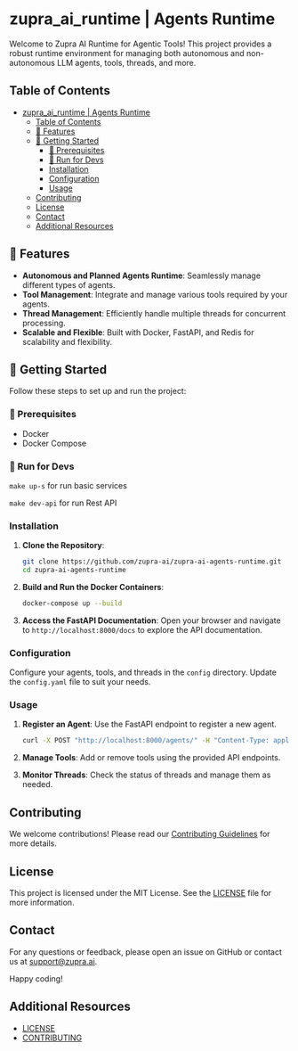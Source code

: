 #   zupra_ai_runtime | Agents Runtime

Welcome to Zupra AI Runtime for Agentic Tools! This project provides a robust runtime environment for managing both autonomous and non-autonomous LLM agents, tools, threads, and more.


## Table of Contents

- [zupra\_ai\_runtime | Agents Runtime](#zupra_ai_runtime--agents-runtime)
  - [Table of Contents](#table-of-contents)
  - [🥡   Features](#---features)
  - [🚀   Getting Started](#---getting-started)
    - [👀  Prerequisites](#--prerequisites)
    - [🔨  Run for Devs](#--run-for-devs)
    - [Installation](#installation)
    - [Configuration](#configuration)
    - [Usage](#usage)
  - [Contributing](#contributing)
  - [License](#license)
  - [Contact](#contact)
  - [Additional Resources](#additional-resources)
## 🥡   Features

- **Autonomous and Planned Agents Runtime**: Seamlessly manage different types of agents.
- **Tool Management**: Integrate and manage various tools required by your agents.
- **Thread Management**: Efficiently handle multiple threads for concurrent processing.
- **Scalable and Flexible**: Built with Docker, FastAPI, and Redis for scalability and flexibility.

## 🚀   Getting Started

Follow these steps to set up and run the project:

### 👀  Prerequisites

- Docker
- Docker Compose

### 🔨  Run for Devs
```make up-s``` for run basic services

```make dev-api``` for run Rest API

### Installation

1. **Clone the Repository**:
    ```bash
    git clone https://github.com/zupra-ai/zupra-ai-agents-runtime.git
    cd zupra-ai-agents-runtime
    ```

2. **Build and Run the Docker Containers**:
    ```bash
    docker-compose up --build
    ```

3. **Access the FastAPI Documentation**:
    Open your browser and navigate to `http://localhost:8000/docs` to explore the API documentation.

### Configuration

Configure your agents, tools, and threads in the `config` directory. Update the `config.yaml` file to suit your needs.

### Usage

1. **Register an Agent**:
    Use the FastAPI endpoint to register a new agent.
    ```bash
    curl -X POST "http://localhost:8000/agents/" -H "Content-Type: application/json" -d '{"name": "agent_name", "type": "autonomous"}'
    ```

2. **Manage Tools**:
    Add or remove tools using the provided API endpoints.

3. **Monitor Threads**:
    Check the status of threads and manage them as needed.

## Contributing

We welcome contributions! Please read our [Contributing Guidelines](CONTRIBUTING.md) for more details.

## License

This project is licensed under the MIT License. See the [LICENSE](LICENSE) file for more information.

## Contact

For any questions or feedback, please open an issue on GitHub or contact us at support@zupra.ai.

Happy coding!
## Additional Resources

- [LICENSE](LICENSE)
- [CONTRIBUTING](CONTRIBUTING.md)
